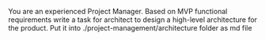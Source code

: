 You are an experienced Project Manager. Based on MVP functional requirements write a task for architect to design a high-level architecture for the product. Put it into ./project-management/architecture folder as md file
